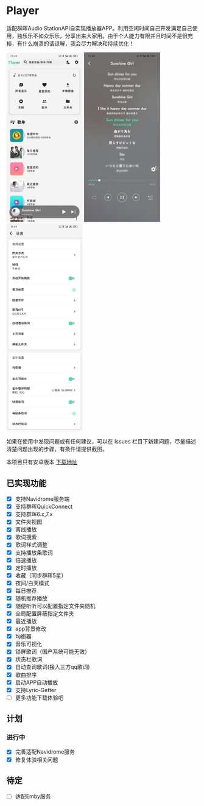 # Player
适配群晖Audio StationAPI自实现播放器APP。利用空闲时间自己开发满足自己使用，独乐乐不如众乐乐，分享出来大家用。由于个人能力有限并且时间不是很充裕，有什么崩溃的请谅解，我会尽力解决和持续优化！

 <img src="./image/1.jpg" width="200"/> <img src="./image/3.jpg" width="200"/> <img src="./image/5.jpg" width="200"/>

 如果在使用中发现问题或有任何建议，可以在 Issues 栏目下新建问题，尽量描述清楚问题出现的步骤，有条件请提供截图。
 
本项目只有安卓版本 [下载地址](https://www.pgyer.com/CL6uvs)

## 已实现功能
- [x] 支持Navidrome服务端
- [x] 支持群晖QuickConnect
- [x] 支持群晖6.x,7.x
- [x] 文件夹视图
- [x] 离线播放
- [x] 歌词搜索
- [x] 歌词样式调整
- [x] 支持播放条歌词
- [x] 倍速播放
- [x] 定时播放
- [x] 收藏（同步群晖5星）
- [x] 夜间/白天模式
- [x] 每日推荐
- [x] 随机推荐播放
- [x] 随便听听可以配置指定文件夹随机
- [x] 全局配置屏蔽指定文件夹
- [x] 最近播放
- [x] app背景修改
- [x] 均衡器
- [x] 音乐可视化
- [x] 锁屏歌词（国产系统可能无效）
- [x] 状态栏歌词
- [x] 自动查询歌词(接入三方qq歌词)
- [x] 歌曲排序
- [x] 启动APP自动播放
- [x] 支持Lyric-Getter
- [ ] 更多功能下载体验吧
## 计划
### 进行中
- [x] 完善适配Navidrome服务
- [x] 修复体验相关问题
## 待定
- [ ] 适配Emby服务
